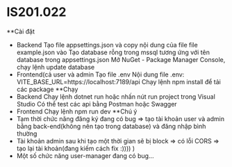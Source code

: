 # IS201.022
**Cài đặt
- Backend
Tạo file appsettings.json và copy nội dung của file file example.json vào
Tạo database rỗng trong mssql tương ứng với tên database trong appsettings.json
Mở NuGet - Package Manager Console, chạy lệnh update database
- Frontend(cả user và admin
Tạo file .env
Nội dung file .env: VITE_BASE_URL=https://localhost:7189/api
Chạy lệnh npm install để tải các package
**Chạy
- Backend
Chạy lệnh dotnet run hoặc nhấn nút run project trong Visual Studio
Có thể test các api bằng Postman hoặc Swagger 
- Frontend
Chạy lệnh npm run dev
**Chú ý
- Tạm thời chức năng đăng ký đang có bug => tạo tài khoản user và admin bằng back-end(không nên tạo trong database) và đăng nhập bình thường
- Tài khoản admin sau khi tạo một thời gian sẽ bị block => có lỗi CORS => tạo lại tài khoản(đang kiếm cách fix :)))) )
- Một số chức năng user-manager đang có bug...
 

